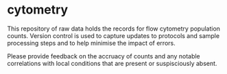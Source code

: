 # cytometry


This repository of raw data holds the records for flow cytometry population counts. Version control is used to capture updates to protocols and sample processing steps and to help minimise the impact of errors.

Please provide feedback on the accruacy of counts and any notable correlations with local conditions that are present or suspisciously absent.





